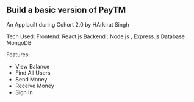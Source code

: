 
## Build a basic version of PayTM
An App built during Cohort 2.0 by HArkirat Singh

Tech Used:
Frontend: React.js
Backend : Node.js , Express.js
Database : MongoDB


Features:
- View Balance
- Find All Users 
- Send Money
- Receive Money
- Sign In
